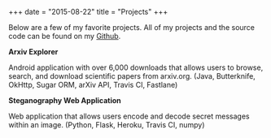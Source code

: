 +++
date = "2015-08-22"
title = "Projects"
+++

Below are a few of my favorite projects. 
All of my projects and the source code can be found on my [Github](https://github.com/GarrettBeatty).

**Arxiv Explorer**

Android application with over 6,000 downloads that allows users to browse, search, and download
scientific papers from arxiv.org. (Java, Butterknife, OkHttp, Sugar ORM, arXiv API, Travis CI, Fastlane)

**Steganography Web Application** 

Web application that allows users encode and decode secret messages within an image. (Python, Flask, Heroku, Travis CI, numpy)
